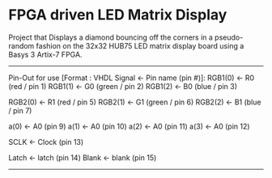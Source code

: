 # **FPGA driven LED Matrix Display**

Project that Displays a diamond bouncing off the corners in a pseudo-random fashion on the 32x32 HUB75 LED matrix display board using a Basys 3 Artix-7 FPGA.

___________________________________________________________
Pin-Out for use [Format : VHDL Signal <- Pin name (pin #)]:
RGB1(0) <- R0 (red / pin 1)
RGB1(1) <- G0 (green / pin 2)
RGB1(2) <- B0 (blue / pin 3)

RGB2(0) <- R1 (red / pin 5)
RGB2(1) <- G1 (green / pin 6)
RGB2(2) <- B1 (blue / pin 7)

a(0) <- A0 (pin 9)
a(1) <- A0 (pin 10)
a(2) <- A0 (pin 11)
a(3) <- A0 (pin 12)

SCLK <- Clock (pin 13)

Latch <- latch (pin 14)
Blank <- blank (pin 15)

____________________________________________________________
